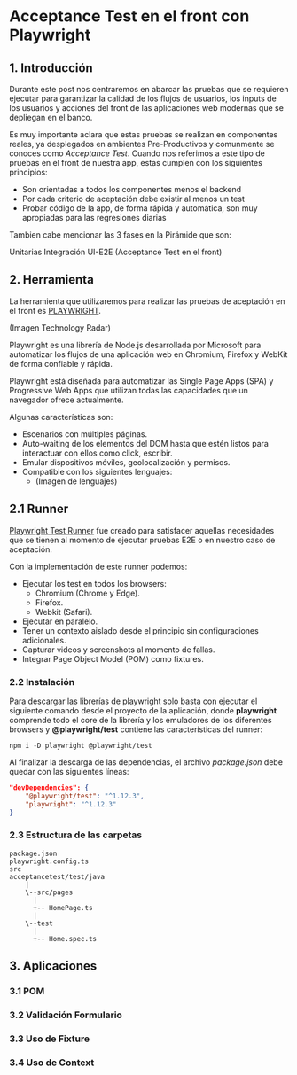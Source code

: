 
# Acceptance Test en el front con Playwright
## 1. Introducción
Durante este post nos centraremos en abarcar las pruebas que se requieren ejecutar para garantizar la calidad de los flujos de usuarios, los inputs de los usuarios y acciones del front de las aplicaciones web modernas que se depliegan en el banco.

Es muy importante aclara que estas pruebas se realizan en componentes reales, ya desplegados en ambientes Pre-Productivos y comunmente se conoces como _Acceptance Test_. Cuando nos referimos a este tipo de pruebas en el front de nuestra app, estas cumplen con los siguientes principios:
- Son orientadas a todos los componentes menos el backend
- Por cada criterio de aceptación debe existir al menos un test
- Probar código de la app, de forma rápida y automática, son muy apropiadas para las regresiones diarias


Tambien cabe mencionar las 3 fases en la Pirámide que son:

Unitarias
Integración
UI-E2E (Acceptance Test en el front)

## 2. Herramienta
La herramienta que utilizaremos para realizar las pruebas de aceptación en el front es [PLAYWRIGHT](https://github.com/microsoft/playwright).

(Imagen Technology Radar)

Playwright es una librería de Node.js desarrollada por Microsoft para automatizar los flujos de una aplicación web en Chromium, Firefox y WebKit de forma confiable y rápida.

Playwright está diseñada para automatizar las Single Page Apps (SPA) y Progressive Web Apps que utilizan todas las capacidades que un navegador ofrece actualmente.

Algunas características son:
- Escenarios con múltiples páginas.
- Auto-waiting de los elementos del DOM hasta que estén listos para interactuar con ellos como click, escribir.
- Emular dispositivos móviles, geolocalización y permisos.
- Compatible con los siguientes lenguajes:
    - (Imagen de lenguajes)


## 2.1 Runner
[Playwright Test Runner](https://github.com/microsoft/playwright-test) fue creado para satisfacer aquellas necesidades que se tienen al momento de ejecutar pruebas E2E o en nuestro caso de aceptación.

Con la implementación de este runner podemos:
 - Ejecutar los test en todos los browsers:
    - Chromium (Chrome y Edge).
    - Firefox.
    - Webkit (Safari).
- Ejecutar en paralelo.
- Tener un contexto aislado desde el principio sin configuraciones adicionales.
- Capturar videos y screenshots al momento de fallas.
- Integrar Page Object Model (POM) como fixtures.

### 2.2 Instalación
Para descargar las librerías de playwright solo basta con ejecutar el siguiente comando desde el proyecto de la aplicación, donde **playwright** comprende todo el core de la librería y los emuladores de los diferentes browsers y **@playwright/test** contiene las características del runner:
``` npm
npm i -D playwright @playwright/test
```
Al finalizar la descarga de las dependencias, el archivo _package.json_ debe quedar con las siguientes líneas: 

``` json
"devDependencies": {
    "@playwright/test": "^1.12.3",
    "playwright": "^1.12.3"
}
```
### 2.3 Estructura de las carpetas
```node
package.json
playwright.config.ts
src
acceptancetest/test/java
    |
    \--src/pages
      |
      +-- HomePage.ts
      |
    \--test
      |
      +-- Home.spec.ts
```

## 3. Aplicaciones
### 3.1 POM

### 3.2 Validación Formulario

### 3.3 Uso de Fixture

### 3.4 Uso de Context


